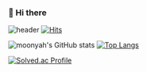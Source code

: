 ### 🌿 Hi there

<!--
**moonyah/moonyah** is a ✨ _special_ ✨ repository because its `README.md` (this file) appears on your GitHub profile.

Here are some ideas to get you started:

- 🔭 I’m currently working on ...
- 🌱 I’m currently learning ...
- 👯 I’m looking to collaborate on ...
- 🤔 I’m looking for help with ...
- 💬 Ask me about ...
- 📫 How to reach me: ...
- 😄 Pronouns: ...
- ⚡ Fun fact: ...
-->

![header](https://capsule-render.vercel.app/api?type=waving&color=gradient&customColorList=17&height=130&section=header&text=moonyah%20github&fontSize=50&animation=blink&desc=Hello%20welcome&descAlignY=85&descAlign=70)
[![Hits](https://hits.seeyoufarm.com/api/count/incr/badge.svg?url=https%3A%2F%2Fgithub.com%2Fmoonyah&count_bg=%23AC924A&title_bg=%234B4B4B&icon=github.svg&icon_color=%23FFFFFF&title=hits&edge_flat=false)](https://hits.seeyoufarm.com)

![moonyah's GitHub stats](https://github-readme-stats.vercel.app/api?username=moonyah&show_icons=true&theme=gruvbox&count_private=true)
[![Top Langs](https://github-readme-stats.vercel.app/api/top-langs/?username=moonyah&layout=compact&theme=gruvbox&langs_count=10)](https://github.com/anuraghazra/github-readme-stats)

[![Solved.ac Profile](http://mazassumnida.wtf/api/generate_badge?boj=dltk456)](https://solved.ac/dltk456)

